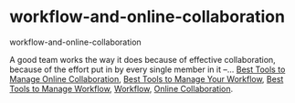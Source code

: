 # workflow-and-online-collaboration
workflow-and-online-collaboration

A good team works the way it does because of effective collaboration, because of the effort put in by every single member in it –...
[Best Tools to Manage Online Collaboration](https://geekeasier.com/best-tools-to-manage-your-workflow-and-online-collaboration/6286/),
[Best Tools to Manage Your Workflow](https://geekeasier.com/best-tools-to-manage-your-workflow-and-online-collaboration/6286/),
[Best Tools to Manage Workflow](https://geekeasier.com/best-tools-to-manage-your-workflow-and-online-collaboration/6286/),
[Workflow](https://geekeasier.com/best-tools-to-manage-your-workflow-and-online-collaboration/6286/),
[Online Collaboration](https://geekeasier.com/best-tools-to-manage-your-workflow-and-online-collaboration/6286/).
